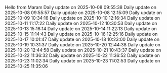 ﻿Hello from Maram
Daily update on 2025-10-08 09:55:38
Daily update on 2025-10-08 09:55:57
Daily update on 2025-10-08 12:15:09
Daily update on 2025-10-09 10:34:16
Daily update on 2025-10-10 12:16:34
Daily update on 2025-10-11 11:17:22
Daily update on 2025-10-12 10:30:53
Daily update on 2025-10-13 15:16:14
Daily update on 2025-10-14 11:22:13
Daily update on 2025-10-15 11:14:43
Daily update on 2025-10-16 12:25:16
Daily update on 2025-10-17 10:01:47
Daily update on 2025-10-18 10:23:00
Daily update on 2025-10-19 10:31:37
Daily update on 2025-10-20 12:44:38
Daily update on 2025-10-20 12:44:58
Daily update on 2025-10-21 10:43:37
Daily update on 2025-10-22 11:36:32
Daily update on 2025-10-22 11:36:52
Daily update on 2025-10-23 11:02:34
Daily update on 2025-10-23 11:02:53
Daily update on 2025-10-25 11:35:06
